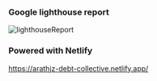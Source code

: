 ### Google lighthouse report

![lighthouseReport](https://i.ibb.co/Yk1Kn6m/Lighthouse.png)

### Powered with Netlify
https://arathjz-debt-collective.netlify.app/